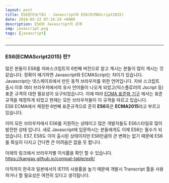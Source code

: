 ```yaml
---
layout: post
title: ES6알아보기01 - Javascript와 ES6(ECMAScript2015)
date: 2018-05-22 07:34:24 +0900
description: ES6와 Javascript의 관계
img: javascript.png
tags: [javascript]
---
```

------------------------------------------------
### ES6(ECMAScript2015) 란?
많은 분들이 ES6를 자바스크립트의 6번째 버전으로 알고 계시는 분들이 많이 계시는 것 같습니다. 정확이 얘기하면 Javascript와 ECMAScript는 차이가 있습니다. Javascript는 넷스케이프에서 만든 동적 브라우저를 위한 언어입니다. 자바 스크립트 출시 이후 여러 브라우저에서의 유사 언어들이 나오게 되었고(익스플로러의 Jscript 등) 표준 규격의 대한 필요성이 요구되었습니다. 이에 따라 [ECMA 표준화 기구](https://ko.wikipedia.org/wiki/Ecma_%EC%9D%B8%ED%84%B0%EB%82%B4%EC%85%94%EB%84%90) 에서는 표준규격을 제정하게 되었고 현재는 모든 브라우저들이 이 규격을 따르고 있습니다.  
ES6 ECMA에서 제정한 6번째 표준규격으로 흔히 **ES6**혹은 **ECMA2015**라고 부르고 있습니다.

이미 모든 브라우저에서 ES6를 지원하는 상태이고 많은 개발자들도 ES6스타일로 많이 발전한 상태 입니다. 새로 Javascript에 입문하시는 분들에게도 이제 ES6는 필수가 되었습니다.
ES7, ES8도 이미 출시된 상태이지만 ES6만큼의 큰 변화는 없기 때문에 ES6 를 확실히 다지고 간다면 큰 어려움은 없을 듯 합니다.

아래의 링크에서 브라우저별 이식률을 확인 할 수 있습니다.  
https://kangax.github.io/compat-table/es6/

아직까지 한국과 일본에서의 IE11의 사용률을 높기 때문에 개발시 Transcript 툴을 사용하거나 할 필요성은 여전히 있다고 생각됩니다.